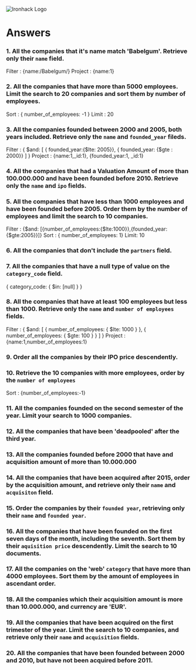 ![Ironhack Logo](https://i.imgur.com/1QgrNNw.png)

# Answers

### 1. All the companies that it's name match 'Babelgum'. Retrieve only their `name` field.

Filter : {name:/Babelgum/}
Project : {name:1}

### 2. All the companies that have more than 5000 employees. Limit the search to 20 companies and sort them by **number of employees**.

Sort : { number_of_employees: -1 }
Limit : 20

### 3. All the companies founded between 2000 and 2005, both years included. Retrieve only the `name` and `founded_year` fileds.

Filter : { $and: [ { founded_year:{$lte: 2005}}, { founded_year: {$gte : 2000}} ] }
Project : {name:1,_id:1}, {founded_year:1, _id:1}

### 4. All the companies that had a Valuation Amount of more than 100.000.000 and have been founded before 2010. Retrieve only the `name` and `ipo` fields.

<!-- Your Code Goes Here -->

### 5. All the companies that have less than 1000 employees and have been founded before 2005. Order them by the number of employees and limit the search to 10 companies.

Filter : {$and: [{number_of_employees:{$lte:1000}},{founded_year:{$gte:2005}}]}
Sort : { number_of_employees: 1}
Limit: 10

### 6. All the companies that don't include the `partners` field.

<!-- Your Code Goes Here -->

### 7. All the companies that have a null type of value on the `category_code` field.

{ category_code: { $in: [null] } }

### 8. All the companies that have at least 100 employees but less than 1000. Retrieve only the `name` and `number of employees` fields.

Filter : { $and: [ { number_of_employees: { $lte: 1000 } }, { number_of_employees: { $gte: 100 } } ] } 
Project : {name:1,number_of_employees:1}

### 9. Order all the companies by their IPO price descendently.

<!-- Your Code Goes Here -->

### 10. Retrieve the 10 companies with more employees, order by the `number of employees`

Sort : {number_of_employees:-1}

### 11. All the companies founded on the second semester of the year. Limit your search to 1000 companies.

<!-- Your Code Goes Here -->

### 12. All the companies that have been 'deadpooled' after the third year.

<!-- Your Code Goes Here -->

### 13. All the companies founded before 2000 that have and acquisition amount of more than 10.000.000

<!-- Your Code Goes Here -->

### 14. All the companies that have been acquired after 2015, order by the acquisition amount, and retrieve only their `name` and `acquisiton` field.

<!-- Your Code Goes Here -->

### 15. Order the companies by their `founded year`, retrieving only their `name` and `founded year`.

<!-- Your Code Goes Here -->

### 16. All the companies that have been founded on the first seven days of the month, including the seventh. Sort them by their `aquisition price` descendently. Limit the search to 10 documents.

<!-- Your Code Goes Here -->

### 17. All the companies on the 'web' `category` that have more than 4000 employees. Sort them by the amount of employees in ascendant order.

<!-- Your Code Goes Here -->

### 18. All the companies which their acquisition amount is more than 10.000.000, and currency are 'EUR'.

<!-- Your Code Goes Here -->

### 19. All the companies that have been acquired on the first trimester of the year. Limit the search to 10 companies, and retrieve only their `name` and `acquisition` fields.

<!-- Your Code Goes Here -->

### 20. All the companies that have been founded between 2000 and 2010, but have not been acquired before 2011.

<!-- Your Code Goes Here -->
